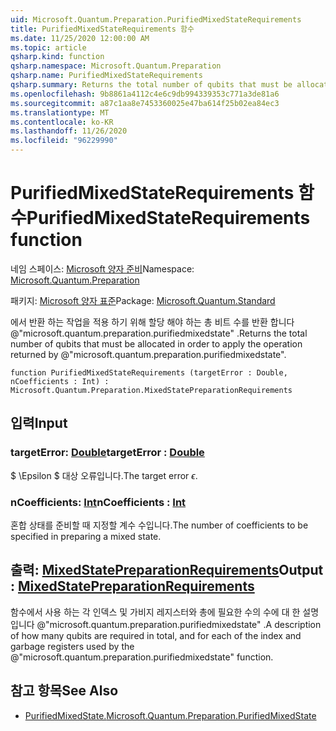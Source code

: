 ```yaml
---
uid: Microsoft.Quantum.Preparation.PurifiedMixedStateRequirements
title: PurifiedMixedStateRequirements 함수
ms.date: 11/25/2020 12:00:00 AM
ms.topic: article
qsharp.kind: function
qsharp.namespace: Microsoft.Quantum.Preparation
qsharp.name: PurifiedMixedStateRequirements
qsharp.summary: Returns the total number of qubits that must be allocated in order to apply the operation returned by @"microsoft.quantum.preparation.purifiedmixedstate".
ms.openlocfilehash: 9b8861a4112c4e6c9db994339353c771a3de81a6
ms.sourcegitcommit: a87c1aa8e7453360025e47ba614f25b02ea84ec3
ms.translationtype: MT
ms.contentlocale: ko-KR
ms.lasthandoff: 11/26/2020
ms.locfileid: "96229990"
---
```

# <a name="purifiedmixedstaterequirements-function"></a><span data-ttu-id="dcbfe-102">PurifiedMixedStateRequirements 함수</span><span class="sxs-lookup"><span data-stu-id="dcbfe-102">PurifiedMixedStateRequirements function</span></span>

<span data-ttu-id="dcbfe-103">네임 스페이스: [Microsoft 양자 준비](xref:Microsoft.Quantum.Preparation)</span><span class="sxs-lookup"><span data-stu-id="dcbfe-103">Namespace: [Microsoft.Quantum.Preparation](xref:Microsoft.Quantum.Preparation)</span></span>

<span data-ttu-id="dcbfe-104">패키지: [Microsoft 양자 표준](https://nuget.org/packages/Microsoft.Quantum.Standard)</span><span class="sxs-lookup"><span data-stu-id="dcbfe-104">Package: [Microsoft.Quantum.Standard](https://nuget.org/packages/Microsoft.Quantum.Standard)</span></span>


<span data-ttu-id="dcbfe-105">에서 반환 하는 작업을 적용 하기 위해 할당 해야 하는 총 비트 수를 반환 합니다 @"microsoft.quantum.preparation.purifiedmixedstate" .</span><span class="sxs-lookup"><span data-stu-id="dcbfe-105">Returns the total number of qubits that must be allocated in order to apply the operation returned by @"microsoft.quantum.preparation.purifiedmixedstate".</span></span>

```qsharp
function PurifiedMixedStateRequirements (targetError : Double, nCoefficients : Int) : Microsoft.Quantum.Preparation.MixedStatePreparationRequirements
```


## <a name="input"></a><span data-ttu-id="dcbfe-106">입력</span><span class="sxs-lookup"><span data-stu-id="dcbfe-106">Input</span></span>

### <a name="targeterror--double"></a><span data-ttu-id="dcbfe-107">targetError: [Double](xref:microsoft.quantum.lang-ref.double)</span><span class="sxs-lookup"><span data-stu-id="dcbfe-107">targetError : [Double](xref:microsoft.quantum.lang-ref.double)</span></span>

<span data-ttu-id="dcbfe-108">$ \Epsilon $ 대상 오류입니다.</span><span class="sxs-lookup"><span data-stu-id="dcbfe-108">The target error $\epsilon$.</span></span>


### <a name="ncoefficients--int"></a><span data-ttu-id="dcbfe-109">nCoefficients: [Int](xref:microsoft.quantum.lang-ref.int)</span><span class="sxs-lookup"><span data-stu-id="dcbfe-109">nCoefficients : [Int](xref:microsoft.quantum.lang-ref.int)</span></span>

<span data-ttu-id="dcbfe-110">혼합 상태를 준비할 때 지정할 계수 수입니다.</span><span class="sxs-lookup"><span data-stu-id="dcbfe-110">The number of coefficients to be specified in preparing a mixed state.</span></span>



## <a name="output--mixedstatepreparationrequirements"></a><span data-ttu-id="dcbfe-111">출력: [MixedStatePreparationRequirements](xref:Microsoft.Quantum.Preparation.MixedStatePreparationRequirements)</span><span class="sxs-lookup"><span data-stu-id="dcbfe-111">Output : [MixedStatePreparationRequirements](xref:Microsoft.Quantum.Preparation.MixedStatePreparationRequirements)</span></span>

<span data-ttu-id="dcbfe-112">함수에서 사용 하는 각 인덱스 및 가비지 레지스터와 총에 필요한 수의 수에 대 한 설명입니다 @"microsoft.quantum.preparation.purifiedmixedstate" .</span><span class="sxs-lookup"><span data-stu-id="dcbfe-112">A description of how many qubits are required in total, and for each of the index and garbage registers used by the @"microsoft.quantum.preparation.purifiedmixedstate" function.</span></span>

## <a name="see-also"></a><span data-ttu-id="dcbfe-113">참고 항목</span><span class="sxs-lookup"><span data-stu-id="dcbfe-113">See Also</span></span>

- [<span data-ttu-id="dcbfe-114">PurifiedMixedState.</span><span class="sxs-lookup"><span data-stu-id="dcbfe-114">Microsoft.Quantum.Preparation.PurifiedMixedState</span></span>](xref:Microsoft.Quantum.Preparation.PurifiedMixedState)